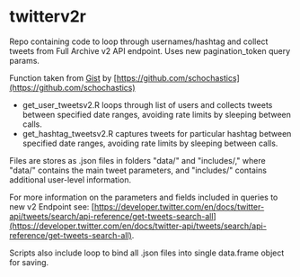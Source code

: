 # twitterv2r

Repo containing code to loop through usernames/hashtag and collect tweets from Full Archive v2 API endpoint. Uses new pagination_token query params. 

Function taken from [Gist](https://gist.github.com/schochastics/1ff42c0211916d73fc98ba8ad0dcb261#file-get_tweets-r-L14) by [https://github.com/schochastics](https://github.com/schochastics)

- get_user_tweetsv2.R loops through list of users and collects tweets between specified date ranges, avoiding rate limits by sleeping between calls.
- get_hashtag_tweetsv2.R captures tweets for particular hashtag between specified date ranges, avoiding rate limits by sleeping between calls.

Files are stores as .json files in folders "data/" and "includes/," where "data/" contains the main tweet parameters, and "includes/" contains additional user-level information.

For more information on the parameters and fields included in queries to new v2 Endpoint see: [https://developer.twitter.com/en/docs/twitter-api/tweets/search/api-reference/get-tweets-search-all](https://developer.twitter.com/en/docs/twitter-api/tweets/search/api-reference/get-tweets-search-all).

Scripts also include loop to bind all .json files into single data.frame object for saving.
